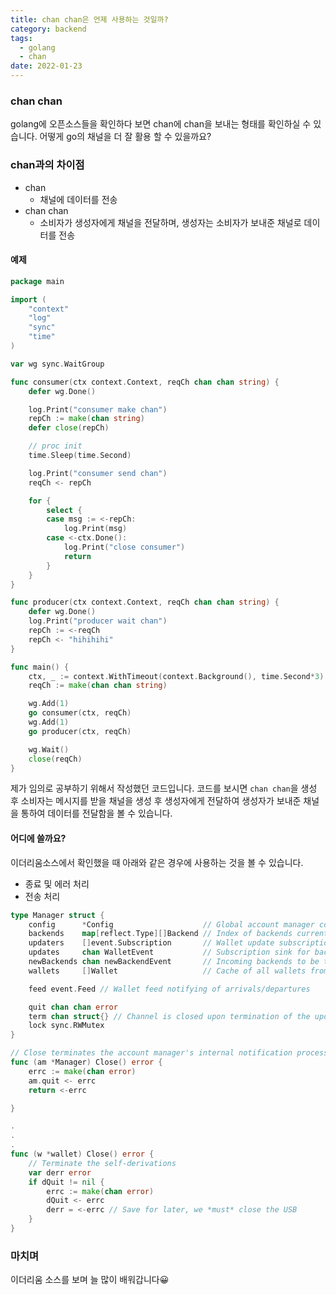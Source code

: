 ```yaml
---
title: chan chan은 언제 사용하는 것일까?
category: backend
tags:
  - golang
  - chan
date: 2022-01-23
---
```


### chan chan

golang에 오픈소스들을 확인하다 보면 chan에 chan을 보내는 형태를 확인하실 수 있습니다. 어떻게 go의 채널을 더 잘 활용 할 수 있을까요?

### chan과의 차이점

- chan
  - 채널에 데이터를 전송
- chan chan
  - 소비자가 생성자에게 채널을 전달하며, 생성자는 소비자가 보내준 채널로 데이터를 전송

#### 예제

```go
package main

import (
	"context"
	"log"
	"sync"
	"time"
)

var wg sync.WaitGroup

func consumer(ctx context.Context, reqCh chan chan string) {
	defer wg.Done()

	log.Print("consumer make chan")
	repCh := make(chan string)
	defer close(repCh)

	// proc init
	time.Sleep(time.Second)

	log.Print("consumer send chan")
	reqCh <- repCh

	for {
		select {
		case msg := <-repCh:
			log.Print(msg)
		case <-ctx.Done():
			log.Print("close consumer")
			return
		}
	}
}

func producer(ctx context.Context, reqCh chan chan string) {
	defer wg.Done()
	log.Print("producer wait chan")
	repCh := <-reqCh
	repCh <- "hihihihi"
}

func main() {
	ctx, _ := context.WithTimeout(context.Background(), time.Second*3)
	reqCh := make(chan chan string)

	wg.Add(1)
	go consumer(ctx, reqCh)
	wg.Add(1)
	go producer(ctx, reqCh)

	wg.Wait()
	close(reqCh)
}

```

제가 임의로 공부하기 위해서 작성했던 코드입니다. 코드를 보시면 `chan chan`을 생성 후 소비자는 메시지를 받을 채널을 생성 후 생성자에게 전달하여 생성자가 보내준 채널을 통하여 데이터를 전달함을 볼 수 있습니다.

#### 어디에 쓸까요?

이더리움소스에서 확인했을 때 아래와 같은 경우에 사용하는 것을 볼 수 있습니다.

- 종료 및 에러 처리
- 전송 처리

```go
type Manager struct {
	config      *Config                    // Global account manager configurations
	backends    map[reflect.Type][]Backend // Index of backends currently registered
	updaters    []event.Subscription       // Wallet update subscriptions for all backends
	updates     chan WalletEvent           // Subscription sink for backend wallet changes
	newBackends chan newBackendEvent       // Incoming backends to be tracked by the manager
	wallets     []Wallet                   // Cache of all wallets from all registered backends

	feed event.Feed // Wallet feed notifying of arrivals/departures

	quit chan chan error
	term chan struct{} // Channel is closed upon termination of the update loop
	lock sync.RWMutex
}

// Close terminates the account manager's internal notification processes.
func (am *Manager) Close() error {
	errc := make(chan error)
	am.quit <- errc
	return <-errc

}

.
.
.
func (w *wallet) Close() error {
    // Terminate the self-derivations
    var derr error
    if dQuit != nil {
        errc := make(chan error)
        dQuit <- errc
        derr = <-errc // Save for later, we *must* close the USB
    }
}
```

### 마치며

이더리움 소스를 보며 늘 많이 배워갑니다:grinning:
